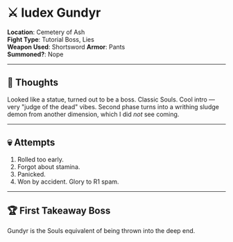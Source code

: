 # ⚔️ Iudex Gundyr

**Location**: Cemetery of Ash  
**Fight Type**: Tutorial Boss, Lies  
**Weapon Used**: Shortsword
**Armor**: Pants  
**Summoned?**: Nope

---

## 🧠 Thoughts

Looked like a statue, turned out to be a boss. Classic Souls. Cool intro — very "judge of the dead" vibes. Second phase turns into a writhing sludge demon from another dimension, which I did *not* see coming.

---

## 💀 Attempts

1. Rolled too early.  
2. Forgot about stamina.  
3. Panicked.  
4. Won by accident. Glory to R1 spam.

---

## 🏆 First Takeaway Boss

Gundyr is the Souls equivalent of being thrown into the deep end.
